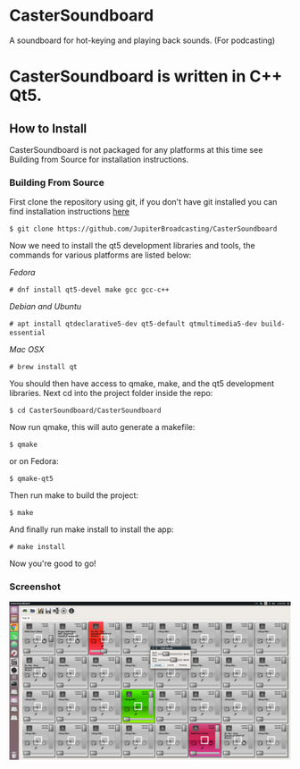 CasterSoundboard
================

A soundboard for hot-keying and playing back sounds. (For podcasting)

CasterSoundboard is written in C++ Qt5.
=======

## How to Install

CasterSoundboard is not packaged for any platforms at this time see
Building from Source for installation instructions.

### Building From Source

First clone the repository using git, if you don't have git installed
you can find installation instructions [here](https://git-scm.com)

```
$ git clone https://github.com/JupiterBroadcasting/CasterSoundboard
```

Now we need to install the qt5 development libraries and tools, the
commands for various platforms are listed below:

*Fedora*
```
# dnf install qt5-devel make gcc gcc-c++
```

*Debian and Ubuntu*
```
# apt install qtdeclarative5-dev qt5-default qtmultimedia5-dev build-essential
```

*Mac OSX*
```
# brew install qt
```

You should then have access to qmake, make, and the qt5 development
libraries. Next cd into the project folder inside the repo:

```
$ cd CasterSoundboard/CasterSoundboard
```

Now run qmake, this will auto generate a makefile:

```
$ qmake
```

or on Fedora:

```
$ qmake-qt5
```

Then run make to build the project:

```
$ make
```

And finally run make install to install the app:

```
# make install
```

Now you're good to go!

### Screenshot ###
![Alt text](/docs/img/screenshot.png?raw=true "Running on Ubuntu")
